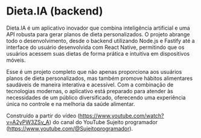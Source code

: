 # Dieta.IA (backend)

Dieta.IA é um aplicativo inovador que combina inteligência artificial e uma API robusta para gerar planos de dieta personalizados. O projeto abrange todo o desenvolvimento, desde o backend utilizando Node.js e Fastify até a interface do usuário desenvolvida com React Native, permitindo que os usuários acessem suas dietas de forma prática e intuitiva em dispositivos móveis.

Esse é um projeto completo que não apenas proporciona aos usuários planos de dieta personalizados, mas também promove hábitos alimentares saudáveis de maneira interativa e acessível. Com a combinação de tecnologias modernas, o aplicativo está preparado para atender às necessidades de um público diversificado, oferecendo uma experiência única no controle e na melhoria da saúde alimentar.

Construído a partir do vídeo (https://www.youtube.com/watch?v=A2yPW3ZSv_A) do canal do YouTube Sujeito programador (https://www.youtube.com/@Sujeitoprogramador).
